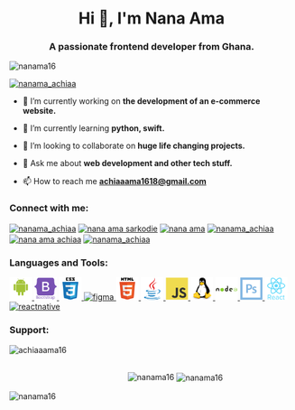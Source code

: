 <h1 align="center">Hi 👋, I'm Nana Ama</h1>
<h3 align="center">A passionate frontend developer from Ghana.</h3>

<p align="left"> <img src="https://komarev.com/ghpvc/?username=nanama16&label=Profile%20views&color=0e75b6&style=flat" alt="nanama16" /> </p>

<p align="left"> <a href="https://twitter.com/nanama_achiaa" target="blank"><img src="https://img.shields.io/twitter/follow/nanama_achiaa?logo=twitter&style=for-the-badge" alt="nanama_achiaa" /></a> </p>

- 🔭 I’m currently working on **the development of an e-commerce website.**

- 🌱 I’m currently learning **python, swift.**

- 👯 I’m looking to collaborate on **huge life changing projects.**

- 💬 Ask me about **web development and other tech stuff.**

- 📫 How to reach me **achiaaama1618@gmail.com**

<h3 align="left">Connect with me:</h3>
<p align="left">
<a href="https://twitter.com/nanama_achiaa" target="blank"><img align="center" src="https://raw.githubusercontent.com/rahuldkjain/github-profile-readme-generator/master/src/images/icons/Social/twitter.svg" alt="nanama_achiaa" height="30" width="40" /></a>
<a href="https://linkedin.com/in/nana ama sarkodie" target="blank"><img align="center" src="https://raw.githubusercontent.com/rahuldkjain/github-profile-readme-generator/master/src/images/icons/Social/linked-in-alt.svg" alt="nana ama sarkodie" height="30" width="40" /></a>
<a href="https://stackoverflow.com/users/nana ama" target="blank"><img align="center" src="https://raw.githubusercontent.com/rahuldkjain/github-profile-readme-generator/master/src/images/icons/Social/stack-overflow.svg" alt="nana ama" height="30" width="40" /></a>
<a href="https://instagram.com/nanama_achiaa" target="blank"><img align="center" src="https://raw.githubusercontent.com/rahuldkjain/github-profile-readme-generator/master/src/images/icons/Social/instagram.svg" alt="nanama_achiaa" height="30" width="40" /></a>
<a href="https://www.behance.net/nana ama achiaa" target="blank"><img align="center" src="https://raw.githubusercontent.com/rahuldkjain/github-profile-readme-generator/master/src/images/icons/Social/behance.svg" alt="nana ama achiaa" height="30" width="40" /></a>
<a href="https://www.leetcode.com/nanama_achiaa" target="blank"><img align="center" src="https://raw.githubusercontent.com/rahuldkjain/github-profile-readme-generator/master/src/images/icons/Social/leet-code.svg" alt="nanama_achiaa" height="30" width="40" /></a>
</p>

<h3 align="left">Languages and Tools:</h3>
<p align="left"> <a href="https://developer.android.com" target="_blank" rel="noreferrer"> <img src="https://raw.githubusercontent.com/devicons/devicon/master/icons/android/android-original-wordmark.svg" alt="android" width="40" height="40"/> </a> <a href="https://getbootstrap.com" target="_blank" rel="noreferrer"> <img src="https://raw.githubusercontent.com/devicons/devicon/master/icons/bootstrap/bootstrap-plain-wordmark.svg" alt="bootstrap" width="40" height="40"/> </a> <a href="https://www.w3schools.com/css/" target="_blank" rel="noreferrer"> <img src="https://raw.githubusercontent.com/devicons/devicon/master/icons/css3/css3-original-wordmark.svg" alt="css3" width="40" height="40"/> </a> <a href="https://www.figma.com/" target="_blank" rel="noreferrer"> <img src="https://www.vectorlogo.zone/logos/figma/figma-icon.svg" alt="figma" width="40" height="40"/> </a> <a href="https://www.w3.org/html/" target="_blank" rel="noreferrer"> <img src="https://raw.githubusercontent.com/devicons/devicon/master/icons/html5/html5-original-wordmark.svg" alt="html5" width="40" height="40"/> </a> <a href="https://www.java.com" target="_blank" rel="noreferrer"> <img src="https://raw.githubusercontent.com/devicons/devicon/master/icons/java/java-original.svg" alt="java" width="40" height="40"/> </a> <a href="https://developer.mozilla.org/en-US/docs/Web/JavaScript" target="_blank" rel="noreferrer"> <img src="https://raw.githubusercontent.com/devicons/devicon/master/icons/javascript/javascript-original.svg" alt="javascript" width="40" height="40"/> </a> <a href="https://www.linux.org/" target="_blank" rel="noreferrer"> <img src="https://raw.githubusercontent.com/devicons/devicon/master/icons/linux/linux-original.svg" alt="linux" width="40" height="40"/> </a> <a href="https://nodejs.org" target="_blank" rel="noreferrer"> <img src="https://raw.githubusercontent.com/devicons/devicon/master/icons/nodejs/nodejs-original-wordmark.svg" alt="nodejs" width="40" height="40"/> </a> <a href="https://www.photoshop.com/en" target="_blank" rel="noreferrer"> <img src="https://raw.githubusercontent.com/devicons/devicon/master/icons/photoshop/photoshop-line.svg" alt="photoshop" width="40" height="40"/> </a> <a href="https://reactjs.org/" target="_blank" rel="noreferrer"> <img src="https://raw.githubusercontent.com/devicons/devicon/master/icons/react/react-original-wordmark.svg" alt="react" width="40" height="40"/> </a> <a href="https://reactnative.dev/" target="_blank" rel="noreferrer"> <img src="https://reactnative.dev/img/header_logo.svg" alt="reactnative" width="40" height="40"/> </a> </p>

<h3 align="left">Support:</h3>
<p><a href="https://www.buymeacoffee.com/achiaaama16"> <img align="left" src="https://cdn.buymeacoffee.com/buttons/v2/default-yellow.png" height="50" width="210" alt="achiaaama16" /></a></p><br><br>

<p><img align="left" src="https://github-readme-stats.vercel.app/api/top-langs?username=nanama16&show_icons=true&locale=en&layout=compact" alt="nanama16" /></p>

<p>&nbsp;<img align="center" src="https://github-readme-stats.vercel.app/api?username=nanama16&show_icons=true&locale=en" alt="nanama16" /></p>

<p><img align="center" src="https://github-readme-streak-stats.herokuapp.com/?user=nanama16&" alt="nanama16" /></p>


